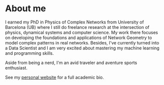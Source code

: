 # About me

I earned my PhD in Physics of Complex Networks from University of Barcelona (UB) where I still do freelance research at the intersection of physics, dynamical systems and computer science. My work there focuses on developing the foundations and applications of Network Geometry to model complex patterns in real networks. Besides, I've currently turned into a Data Scientist and I am very excited about mastering my machine learning and programming skills.

Aside from being a nerd, I'm an avid traveler and aventure sports enthusiast.

See my [personal website](https://elisendaortiz.github.io/) for a full academic bio.

